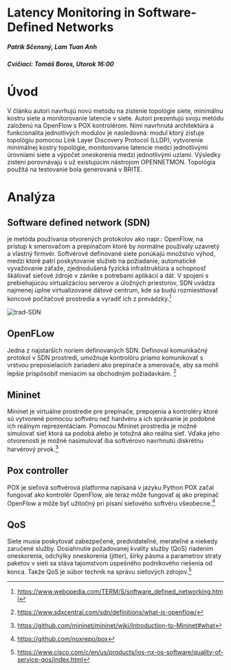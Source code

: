 # Latency Monitoring in Software-Defined Networks

##### Patrik Sčensný, Lam Tuan Anh              
##### Cvičiaci: Tomáš Boros, Utorok 16:00

# Úvod
V článku autori navrhujú novú metódu na zistenie topológie siete, minimálnu kostru siete a monitorovanie latencie v siete. 
Autori prezentujú svoju metódu založenú na OpenFlow s POX kontrolérom. Nimi navrhnutá architektúra a funkcionalita jednotlivých modulov je nasledovná: modul ktorý zisťuje topológiu pomocou Link Layer Discovery Protocol (LLDP), vytvorenie minimálnej kostry topológie, monitorovanie latencie medci jednotlivými úrovniami siete a výpočet oneskorenia medzi jednotlivými uzlami. Výsledky zistení porovnávajú s už existujúcim nástrojom OPENNETMON. Topológia použitá na testovanie bola generovaná v BRITE.


# Analýza

## Software defined network (SDN)
je metóda používania otvorených protokolov ako napr.: OpenFlow, na prístup k smerovačom a prepínačom ktoré by normálne používaly uzavretý a vlastný firmvér. Softvérové definované siete ponúkajú množstvo výhod, medzi ktoré patrí poskytovanie služieb na požiadanie, automatické vyvažovanie záťaže, zjednodušená fyzická infraštruktúra a schopnosť škálovať sieťové zdroje v zámke s potrebami aplikácií a dát. V spojení s prebiehajúcou virtualizáciou serverov a úložných priestorov, SDN uvádza najmenej úplne virtualizované dátové centrum, kde sa budú rozmiestňovať koncové počítačové prostredia a vyradiť ich z prevádzky.[^1]

 ![trad-SDN](https://image.slidesharecdn.com/ryu-sdn-framework-upload-130914010856-phpapp01/95/ryu-sdn-framework-7-638.jpg?cb=1379121452)

## OpenFLow
Jedna z najstarších noriem definovaných SDN. Definoval komunikačný protokol v SDN prostredí, umožnuje kontrolóru priamo komunikovať s vrstvou preposielacích zariadení ako prepínače a smerovače, aby sa mohli lepšie prispôsobiť meniacim sa obchodným požiadavkám. [^2]

## Mininet
Mininet je virtuálne prostredie pre prepínače, prepojenia a kontroléry ktoré sú vytvorené pomocou softvéru než hardvéru a ich správanie je podobné ich reálnym reprezentáciam. Pomocou Mininet prostredia je možné simulovať sieť ktorá sa podobá alebo je totožná ako reálna sieť. Vďaka jeho otvorenosti je možné nasimulovať iba softvérovo navrhnutú diskrétnu harvérový prvok.[^3]

## Pox controller
POX je sieťová softvérová platforma napísaná v jazyku Python POX začal fungovať ako kontrolér OpenFlow, ale teraz môže fungovať aj ako prepínač OpenFlow a môže byť užitočný pri písaní sieťového softvéru všeobecne.[^4]

## QoS
Siete musia poskytovať zabezpečené, predvídateľné, merateľné a niekedy zaručené služby. Dosiahnutie požadovanej kvality služby (QoS) riadením oneskorenia, odchýlky oneskorenia (jitter), šírky pásma a parametrov straty paketov v sieti sa stáva tajomstvom úspešného podnikového riešenia od konca. Takže QoS je súbor techník na správu sieťových zdrojov.[^5]

[^1]: https://www.webopedia.com/TERM/S/software_defined_networking.html
[^2]: https://www.sdxcentral.com/sdn/definitions/what-is-openflow/
[^3]: https://github.com/mininet/mininet/wiki/Introduction-to-Mininet#what
[^4]: https://github.com/noxrepo/pox
[^5]: https://www.cisco.com/c/en/us/products/ios-nx-os-software/quality-of-service-qos/index.html








